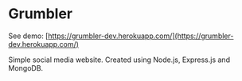# Grumbler

See demo: [https://grumbler-dev.herokuapp.com/](https://grumbler-dev.herokuapp.com/)

Simple social media website.
Created using Node.js, Express.js and MongoDB.